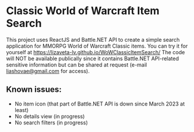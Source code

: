 # Classic World of Warcraft Item Search

This project uses ReactJS and Battle.NET API to create a simple search application for MMORPG World of Warcraft Classic items.
You can try it for yourself at https://lizaveta-lv.github.io/WoWClassicItemSearch/
The code will NOT be available publically since it contains Battle.NET API-related sensitive information but can be shared at request (e-mail liashovae@gmail.com for access).

## Known issues:
- No item icon (that part of Battle.NET API is down since March 2023 at least)
- No details view (in progress)
- No search filters (in progress)
